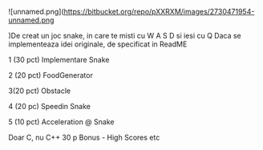 ![unnamed.png](https://bitbucket.org/repo/pXXRXM/images/2730471954-unnamed.png

)De creat un joc snake, in care te misti cu W A S D si iesi cu Q
Daca se implementeaza idei originale, de specificat in ReadME

1 (30 pct) Implementare Snake

2 (20 pct) FoodGenerator

3(20 pct) Obstacle

4 (20 pc) Speedin Snake

5 (10 pct) Acceleration @ Snake

Doar C, nu C++
30 p Bonus - High Scores etc